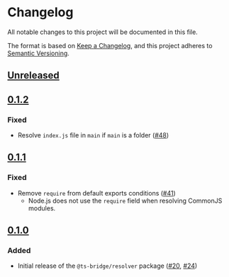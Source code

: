 # Changelog

All notable changes to this project will be documented in this file.

The format is based on [Keep a Changelog](https://keepachangelog.com/en/1.0.0/),
and this project adheres to [Semantic Versioning](https://semver.org/spec/v2.0.0.html).

## [Unreleased]

## [0.1.2]

### Fixed

- Resolve `index.js` file in `main` if `main` is a folder ([#48](https://github.com/ts-bridge/ts-bridge/pull/48))

## [0.1.1]

### Fixed

- Remove `require` from default exports conditions ([#41](https://github.com/ts-bridge/ts-bridge/pull/41))
  - Node.js does not use the `require` field when resolving CommonJS modules.

## [0.1.0]

### Added

- Initial release of the `@ts-bridge/resolver` package ([#20](https://github.com/ts-bridge/ts-bridge/pull/20), [#24](https://github.com/ts-bridge/ts-bridge/pull/24))

[Unreleased]: https://github.com/ts-bridge/ts-bridge/compare/@ts-bridge/resolver@0.1.2...HEAD
[0.1.2]: https://github.com/ts-bridge/ts-bridge/compare/@ts-bridge/resolver@0.1.1...@ts-bridge/resolver@0.1.2
[0.1.1]: https://github.com/ts-bridge/ts-bridge/compare/@ts-bridge/resolver@0.1.0...@ts-bridge/resolver@0.1.1
[0.1.0]: https://github.com/ts-bridge/ts-bridge/releases/tag/@ts-bridge/resolver@0.1.0
